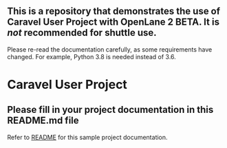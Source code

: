 ## This is a repository that demonstrates the use of Caravel User Project with OpenLane 2 BETA. It is ***not*** recommended for shuttle use.

Please re-read the documentation carefully, as some requirements have changed. For example, Python 3.8 is needed instead of 3.6.

# Caravel User Project

## Please fill in your project documentation in this README.md file 

Refer to [README](docs/source/index.md) for this sample project documentation.
